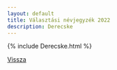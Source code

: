 ```yaml
---
layout: default
title: Választási névjegyzék 2022
description: Derecske
---
```


{% include Derecske.html %}

[Vissza](./)